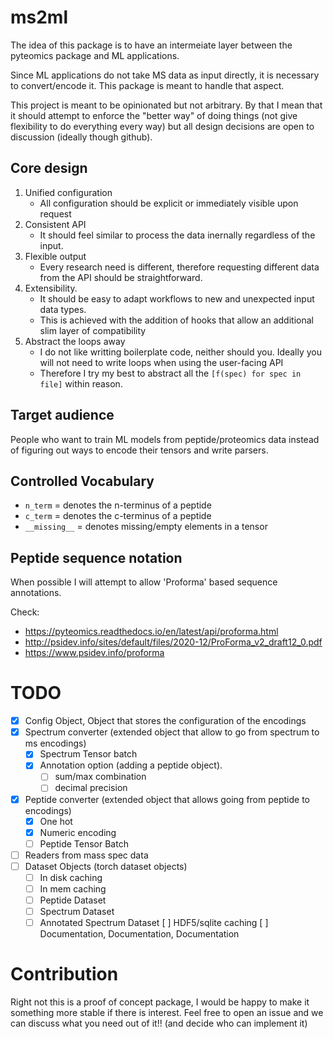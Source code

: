 # ms2ml

The idea of this package is to have an intermeiate layer between the pyteomics package and ML applications.

Since ML applications do not take MS data as input directly, it is necessary to convert/encode it. This package is meant to handle that aspect.

This project is meant to be opinionated but not arbitrary. By that I mean that it should attempt to enforce the "better way" of doing things (not give flexibility to do everything every way) but all design decisions are open to discussion (ideally though github).

## Core design

1. Unified configuration
   - All configuration should be explicit or immediately visible upon request
1. Consistent API
   - It should feel similar to process the data inernally regardless of the input.
1. Flexible output
   - Every research need is different, therefore requesting different data from the API should be straightforward.
1. Extensibility.
   - It should be easy to adapt workflows to new and unexpected input data types.
   - This is achieved with the addition of hooks that allow an additional slim layer of compatibility
1. Abstract the loops away
   - I do not like writting boilerplate code, neither should you. Ideally you will not need to write loops when using the user-facing API
   - Therefore I try my best to abstract all the `[f(spec) for spec in file]` within reason.

## Target audience

People who want to train ML models from peptide/proteomics data instead of figuring out ways to encode their tensors and write parsers.

## Controlled Vocabulary

- `n_term` = denotes the n-terminus of a peptide
- `c_term` = denotes the c-terminus of a peptide
- `__missing__` = denotes missing/empty elements in a tensor

## Peptide sequence notation

When possible I will attempt to allow 'Proforma' based sequence annotations.

Check:

- https://pyteomics.readthedocs.io/en/latest/api/proforma.html
- http://psidev.info/sites/default/files/2020-12/ProForma_v2_draft12_0.pdf
- https://www.psidev.info/proforma

# TODO

- [x] Config Object, Object that stores the configuration of the encodings
- [x] Spectrum converter (extended object that allow to go from spectrum to ms encodings)
  - [x] Spectrum Tensor batch
  - [x] Annotation option (adding a peptide object).
    - [ ] sum/max combination
    - [ ] decimal precision
- [x] Peptide converter (extended object that allows going from peptide to encodings)
  - [x] One hot
  - [x] Numeric encoding
  - [ ] Peptide Tensor Batch
- [ ] Readers from mass spec data
- [ ] Dataset Objects (torch dataset objects)
  - [ ] In disk caching
  - [ ] In mem caching
  - [ ] Peptide Dataset
  - [ ] Spectrum Dataset
  - [ ] Annotated Spectrum Dataset
    \[ \] HDF5/sqlite caching
    \[ \] Documentation, Documentation, Documentation

# Contribution

Right not this is a proof of concept package, I would be happy to make it something more stable if there is interest.
Feel free to open an issue and we can discuss what you need out of it!! (and decide who can implement it)
